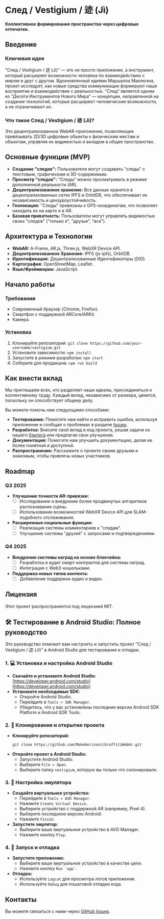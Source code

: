 # След / Vestigium / 迹 (Jì)

**Коллективное формирование пространства через цифровые отпечатки.**

## Введение

### Ключевая идея

"След / Vestigium / 迹 (Jì)" — это не просто приложение, а инструмент, который расширяет возможности человека по взаимодействию с миром и друг с другом. Вдохновленный идеями Маршалла Маклюэна, проект исследует, как новые средства коммуникации формируют наше восприятие и взаимодействие с реальностью. "След" является одним из "Десяти Инструментов Нового Мира" — концепции, направленной на создание технологий, которые расширяют человеческие возможности, а не ограничивают их.

### Что такое След / Vestigium / 迹 (Jì)?

Это децентрализованное WebAR-приложение, позволяющее привязывать 2D/3D цифровые объекты к физическим местам и объектам, управляя их видимостью и вкладом в общее пространство.

## Основные функции (MVP)

*   **Создание "следов":** Пользователи могут создавать "следы" с текстовым, графическим и 3D-содержимым.
*   **Просмотр "следов":** "Следы" можно просматривать в режиме дополненной реальности (AR).
*   **Децентрализованное хранение:** Все данные хранятся в децентрализованных сетях IPFS и OrbitDB, что обеспечивает их независимость и цензуроустойчивость.
*   **Геолокация:** "Следы" привязаны к GPS-координатам, что позволяет находить их на карте и в AR.
*   **Базовая приватность:** Пользователи могут управлять видимостью своих "следов" ("только я", "друзья", "все").

## Архитектура и Технологии

*   **WebAR:** A-Frame, AR.js, Three.js, WebXR Device API.
*   **Децентрализованное Хранение:** IPFS (js-ipfs), OrbitDB.
*   **Идентификация:** Децентрализованные Идентификаторы (DID).
*   **Картография:** OpenStreetMap, Leaflet.
*   **Язык/Фреймворки:** JavaScript.

## Начало работы

### Требования

*   Современный браузер (Chrome, Firefox).
*   Смартфон с поддержкой ARCore/ARKit.
*   Камера.

### Установка

1.  Клонируйте репозиторий: `git clone https://github.com/your-username/vestigium.git`
2.  Установите зависимости: `npm install`
3.  Запустите в режиме разработки: `npm start`
4.  Соберите для продакшна: `npm run build`

## Как внести вклад

Мы приглашаем всех, кто разделяет наши идеалы, присоединиться к коллективному труду. Каждый вклад, независимо от размера, ценится, поскольку он способствует общему делу.

Вы можете помочь нам следующими способами:

*   **Тестирование:** Помогите нам найти и исправить ошибки, используя приложение и сообщая о проблемах в разделе [Issues](https://github.com/your-username/vestigium/issues).
*   **Разработка:** Внесите свой вклад в код проекта, решая задачи из нашего [бэклога](docs/BACKLOG.md) или предлагая свои улучшения.
*   **Документация:** Помогите нам улучшить документацию, делая ее более понятной и доступной.
*   **Распространение:** Расскажите о проекте своим друзьям и знакомым, чтобы привлечь новых участников.

## Roadmap

### Q3 2025

*   **Улучшение точности AR-привязки:**
    *   [ ] Исследование и внедрение более продвинутых алгоритмов распознавания сцены.
    *   [ ] Использование возможностей WebXR Device API для SLAM-подобного отслеживания.
*   **Расширенные социальные функции:**
    *   [ ] Реализация системы комментариев к "следам".
    *   [ ] Улучшение системы "друзей" с запросами и подтверждениями.

### Q4 2025

*   **Внедрение системы наград на основе блокчейна:**
    *   [ ] Разработка и аудит смарт-контрактов для системы наград.
    *   [ ] Интеграция с Web3-кошельками.
*   **Поддержка новых типов контента:**
    *   [ ] Добавление поддержки аудио и видео.

## Лицензия

Этот проект распространяется под лицензией MIT.

## 🛠️ Тестирование в Android Studio: Полное руководство

Это руководство поможет вам настроить и запустить проект "След / Vestigium / 迹 (Jì)" в Android Studio для тестирования и отладки.

### 1. 💻 Установка и настройка Android Studio

*   **Скачайте и установите Android Studio:** [https://developer.android.com/studio](https://developer.android.com/studio)
*   **Установите необходимые SDK:**
    *   Откройте Android Studio.
    *   Перейдите в `Tools > SDK Manager`.
    *   Убедитесь, что у вас установлены последние версии Android SDK Platform и Android SDK Tools.

### 2. 📂 Клонирование и открытие проекта

*   **Клонируйте репозиторий:**
    ```bash
    git clone https://github.com/MakeHorizont/GraffitiWebAr.git
    ```
*   **Откройте проект в Android Studio:**
    *   Запустите Android Studio.
    *   Выберите `File > Open`.
    *   Выберите папку `vestigium`, которую вы только что склонировали.

### 3. 📱 Настройка эмулятора

*   **Создайте виртуальное устройство:**
    *   Перейдите в `Tools > AVD Manager`.
    *   Нажмите `Create Virtual Device`.
    *   Выберите устройство с поддержкой AR (например, Pixel 4).
    *   Выберите последнюю версию Android.
    *   Нажмите `Finish`.
*   **Запустите эмулятор:**
    *   Выберите ваше виртуальное устройство в AVD Manager.
    *   Нажмите кнопку `Play`.

### 4. 🚀 Запуск и отладка

*   **Запустите приложение:**
    *   Выберите ваше виртуальное устройство в качестве цели.
    *   Нажмите кнопку `Run 'app'`.
*   **Отладка:**
    *   Используйте `Logcat` для просмотра логов приложения.
    *   Используйте `Debug` для пошаговой отладки кода.

## Контакты

Вы можете связаться с нами через [GitHub Issues](https://github.com/your-username/vestigium/issues).
